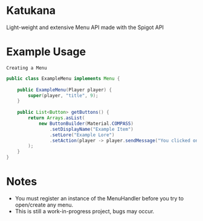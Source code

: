 # Katukana
Light-weight and extensive Menu API made with the Spigot API

# Example Usage
``Creating a Menu``
```java
public class ExampleMenu implements Menu {
    
    public ExampleMenu(Player player) {
        super(player, "title", 9);
    }
 
    public List<Button> getButtons() {        
        return Arrays.asList(
            new ButtonBuilder(Material.COMPASS)
                .setDisplayName("Example Item")
                .setLore("Example Lore")
                .setAction(player -> player.sendMessage("You clicked on an example item"))
        );
    } 
}
```

# Notes
* You must register an instance of the  MenuHandler before you try to open/create any menu. 
* This is still a work-in-progress project, bugs may occur. 